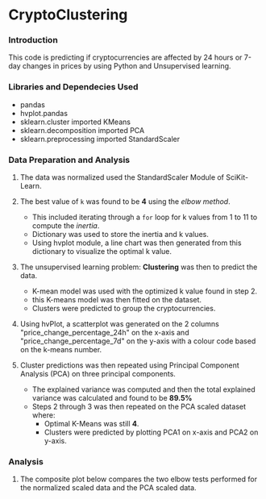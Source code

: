 # CryptoClustering

###  Introduction

This code is predicting if cryptocurrencies are affected by 24 hours or 7-day changes in prices by using Python and Unsupervised learning.

### Libraries and Dependecies Used
+ pandas
+ hvplot.pandas
+ sklearn.cluster imported KMeans
+ sklearn.decomposition imported PCA
+ sklearn.preprocessing imported StandardScaler

### Data Preparation and Analysis
1.  The data was normalized used the StandardScaler Module of SciKit-Learn.

2.  The best value of `k` was found to be **4** using the _elbow method_.
    - This included iterating through a `for` loop for k values from 1 to 11 to compute the _inertia_.
    - Dictionary was used to store the inertia and k values.
    - Using hvplot module, a line chart was then generated from this dictionary to visualize the optimal k value.

3.  The unsupervised learning problem: **Clustering** was then to predict the data.
    - K-mean model was used with the optimized k value found in step 2.
    - this K-means model was then fitted on the dataset.
    - Clusters were predicted to group the cryptocurrencies.

4.  Using hvPlot, a scatterplot was generated on the 2 columns "price_change_percentage_24h" on the x-axis and "price_change_percentage_7d" on the y-axis with a colour code based on the k-means number.

5.  Cluster predictions was then repeated using Principal Component Analysis (PCA) on three principal components.
    - The explained variance was computed and then the total explained variance was calculated and found to be **89.5%**
    - Steps 2 through 3 was then repeated on the PCA scaled dataset where:
        - Optimal K-Means was still **4**.
        - Clusters were predicted by plotting PCA1 on x-axis and PCA2 on y-axis.


### Analysis

1. The composite plot below compares the two elbow tests performed for the normalized scaled data and the PCA scaled data.
